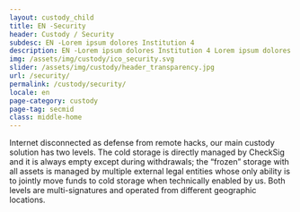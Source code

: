 ```yaml
---
layout: custody_child
title: EN -Security
header: Custody / Security
subdesc: EN -Lorem ipsum dolores Institution 4
description: EN -Lorem ipsum dolores Institution 4 Lorem ipsum dolores Institution 4 Lorem ipsum dolores Institution 4 Lorem ipsum dolores Institution 4 Lorem ipsum dolores Institution 4 Lorem ipsum dolores Institution 4 Lorem ipsum dolores Institution 4 Lorem ipsum dolores Institution 4 Lorem ipsum dolores Institution 4 Lorem ipsum dolores Institution 4 Lorem ipsum dolores Institution 4 Lorem ipsum dolores Institution 4 Lorem ipsum dolores Institution 4 Lorem ipsum dolores Institution 4 Lorem ipsum dolores Institution 4 Lorem ipsum dolores Institution 4 Lorem ipsum dolores Institution 4 Lorem ipsum dolores 
img: /assets/img/custody/ico_security.svg
slider: /assets/img/custody/header_transparency.jpg
url: /security/
permalink: /custody/security/
locale: en
page-category: custody
page-tag: secmid
class: middle-home
---
```


Internet disconnected as defense from remote hacks, our main custody solution has two levels. The cold storage is directly managed by CheckSig and it is always empty except during withdrawals; the “frozen” storage with all assets is managed by multiple external legal entities whose only ability is to jointly move funds to cold storage when technically enabled by us. Both levels are multi-signatures and operated from different geographic locations.
